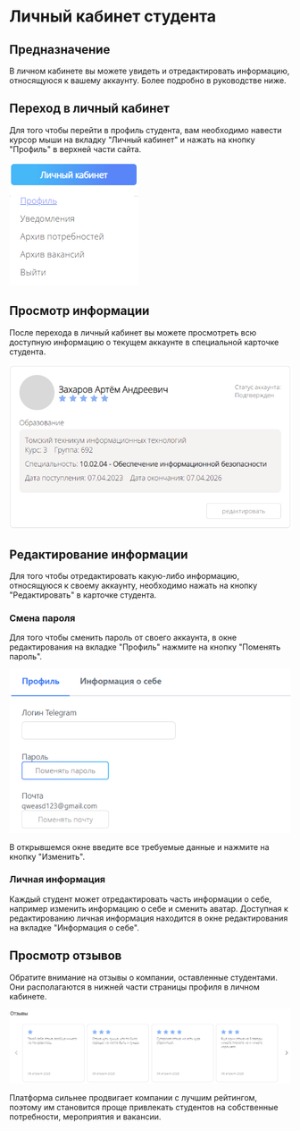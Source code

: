 # Личный кабинет студента

## Предназначение
В личном кабинете вы можете увидеть и отредактировать информацию, относящуюся к вашему аккаунту. Более подробно в руководстве ниже.

## Переход в личный кабинет
Для того чтобы перейти в профиль студента, вам необходимо навести курсор мыши на вкладку "Личный кабинет" и нажать на кнопку "Профиль" в верхней части сайта.

![КнопкаПрофиль.png](../../files/КнопкаПрофиль.png)

## Просмотр информации
После перехода в личный кабинет вы можете просмотреть всю доступную информацию о текущем аккаунте в специальной карточке студента.

![КарточкаСтудента.png](../files/КарточкаСтудента.png)

## Редактирование информации
Для того чтобы отредактировать какую-либо информацию, относящуюся к своему аккаунту, необходимо нажать на кнопку "Редактировать" в карточке студента.

### Смена пароля
Для того чтобы сменить пароль от своего аккаунта, в окне редактирования на вкладке "Профиль" нажмите на кнопку "Поменять пароль".

![СменитьПароль.png](../files/СменитьПароль.png)

В открывшемся окне введите все требуемые данные и нажмите на кнопку "Изменить".

### Личная информация
Каждый студент может отредактировать часть информации о себе, например изменить информацию о себе и сменить аватар. Доступная к редактированию личная информация находится в окне редактирования на вкладке "Информация о себе".

## Просмотр отзывов
Обратите внимание на отзывы о компании, оставленные студентами. Они располагаются в нижней части страницы профиля в личном кабинете.

![Отзывы.png](../../files/Отзывы.png)

Платформа сильнее продвигает компании с лучшим рейтингом, поэтому им становится проще привлекать студентов на собственные потребности, мероприятия и вакансии.